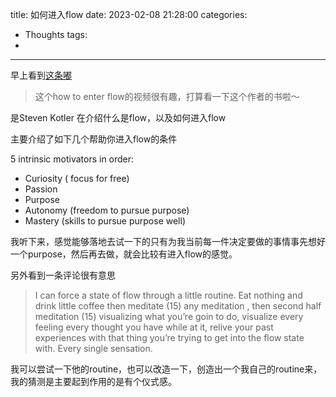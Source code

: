 title: 如何进入flow
date: 2023-02-08 21:28:00
categories:
- Thoughts
tags:
-
---

早上看到[这条嘟](https://douchi.space/@bpepper21/109799297742226848)

> 这个how to enter flow的视频很有趣，打算看一下这个作者的书啦～


是Steven Kotler 在介绍什么是flow，以及如何进入flow

主要介绍了如下几个帮助你进入flow的条件

5 intrinsic motivators in order: 
- Curiosity ( focus for free) 
- Passion 
- Purpose 
- Autonomy (freedom to pursue purpose) 
- Mastery (skills to pursue purpose well)


我听下来，感觉能够落地去试一下的只有为我当前每一件决定要做的事情事先想好一个purpose，然后再去做，就会比较有进入flow的感觉。


另外看到一条评论很有意思

> I can force a state of flow through a little routine. Eat nothing and drink little coffee then meditate (15) any meditation , then second half meditation (15) visualizing what you’re goin to do, visualize every feeling every thought you have while at it, relive your past experiences with that thing you’re trying to get into the flow state with. Every single sensation.


我可以尝试一下他的routine，也可以改造一下，创造出一个我自己的routine来，我的猜测是主要起到作用的是有个仪式感。